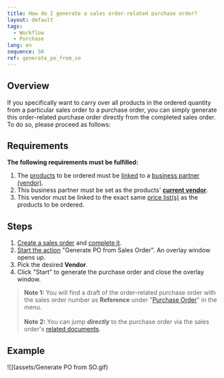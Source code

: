```yaml
---
title: How do I generate a sales order-related purchase order?
layout: default
tags:
  - Workflow
  - Purchase
lang: en
sequence: 50
ref: generate_po_from_so
---
```


## Overview
If you specifically want to carry over all products in the ordered quantity from a particular sales order to a purchase order, you can simply generate this order-related purchase order directly from the completed sales order. To do so, please proceed as follows:

## Requirements
**The following requirements must be fulfilled:**

1. The [products](NewProduct) to be ordered must be [linked](Link_product_to_business_partner) to a [business partner (vendor)](New_business_partner_vendor).
1. This business partner must be set as the products' [**current vendor**](Set_current_vendor).
1. This vendor must be linked to the exact same [price list(s)](ProductPrice) as the products to be ordered.

## Steps
1. [Create a sales order](SalesOrder_recording) and [complete it](DocumentProcessingComplete).
1. [Start the action](StartAction) "Generate PO from Sales Order". An overlay window opens up.
1. Pick the desired **Vendor**.
1. Click "Start" to generate the purchase order and close the overlay window.
 >**Note 1:** You will find a draft of the order-related purchase order with the sales order number as **Reference** under "[Purchase Order](Menu)" in the menu.<br><br>
 >**Note 2:** You can jump ***directly*** to the purchase order via the sales order's [related documents](JumptoviaSidebar).

## Example
![](assets/Generate PO from SO.gif)
